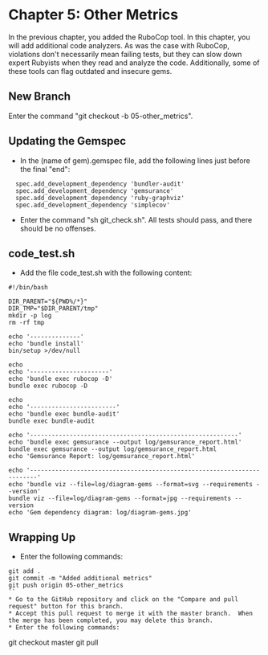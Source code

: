 # Chapter 5: Other Metrics

In the previous chapter, you added the RuboCop tool. In this chapter, you will add additional code analyzers. As was the case with RuboCop, violations don't necessarily mean failing tests, but they can slow down expert Rubyists when they read and analyze the code. Additionally, some of these tools can flag outdated and insecure gems.

## New Branch
Enter the command "git checkout -b 05-other_metrics".

## Updating the Gemspec
* In the (name of gem).gemspec file, add the following lines just before the final "end":
```
  spec.add_development_dependency 'bundler-audit'
  spec.add_development_dependency 'gemsurance'
  spec.add_development_dependency 'ruby-graphviz'
  spec.add_development_dependency 'simplecov'
```
* Enter the command "sh git_check.sh". All tests should pass, and there should be no offenses.

## code_test.sh
* Add the file code_test.sh with the following content:
```
#!/bin/bash

DIR_PARENT="${PWD%/*}"
DIR_TMP="$DIR_PARENT/tmp"
mkdir -p log
rm -rf tmp

echo '--------------'
echo 'bundle install'
bin/setup >/dev/null

echo
echo '----------------------'
echo 'bundle exec rubocop -D'
bundle exec rubocop -D

echo
echo '------------------------'
echo 'bundle exec bundle-audit'
bundle exec bundle-audit

echo '----------------------------------------------------------'
echo 'bundle exec gemsurance --output log/gemsurance_report.html'
bundle exec gemsurance --output log/gemsurance_report.html
echo 'Gemsurance Report: log/gemsurance_report.html'

echo '------------------------------------------------------------------------'
echo 'bundle viz --file=log/diagram-gems --format=svg --requirements --version'
bundle viz --file=log/diagram-gems --format=jpg --requirements --version
echo 'Gem dependency diagram: log/diagram-gems.jpg'
```

## Wrapping Up
* Enter the following commands:
```
git add .
git commit -m "Added additional metrics"
git push origin 05-other_metrics
``
* Go to the GitHub repository and click on the "Compare and pull request" button for this branch.
* Accept this pull request to merge it with the master branch.  When the merge has been completed, you may delete this branch.
* Enter the following commands:
```
git checkout master
git pull
```
